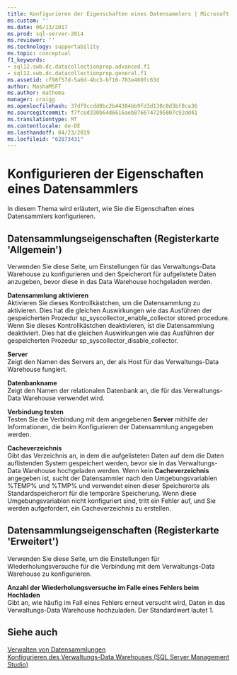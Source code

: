 ```yaml
---
title: Konfigurieren der Eigenschaften eines Datensammlers | Microsoft Dokumentation
ms.custom: ''
ms.date: 06/13/2017
ms.prod: sql-server-2014
ms.reviewer: ''
ms.technology: supportability
ms.topic: conceptual
f1_keywords:
- sql12.swb.dc.datacollectionprop.advanced.f1
- sql12.swb.dc.datacollectionprop.general.f1
ms.assetid: cf98f57d-5a6d-4bc3-bf10-783e460fc63d
author: MashaMSFT
ms.author: mathoma
manager: craigg
ms.openlocfilehash: 37df9ccdd0bc2b44384bb9fd3d130c8d3bf8ca36
ms.sourcegitcommit: f7fced330b64d6616aeb8766747295807c92dd41
ms.translationtype: MT
ms.contentlocale: de-DE
ms.lasthandoff: 04/23/2019
ms.locfileid: "62873431"
---
```

# <a name="configure-properties-of-a-data-collector"></a>Konfigurieren der Eigenschaften eines Datensammlers
  In diesem Thema wird erläutert, wie Sie die Eigenschaften eines Datensammlers konfigurieren.  
  
## <a name="data-collection-properties-general-tab"></a>Datensammlungseigenschaften (Registerkarte 'Allgemein')  
 Verwenden Sie diese Seite, um Einstellungen für das Verwaltungs-Data Warehouse zu konfigurieren und den Speicherort für aufgelistete Daten anzugeben, bevor diese in das Data Warehouse hochgeladen werden.  
  
 **Datensammlung aktivieren**  
 Aktivieren Sie dieses Kontrollkästchen, um die Datensammlung zu aktivieren. Dies hat die gleichen Auswirkungen wie das Ausführen der gespeicherten Prozedur sp_syscollector_enable_collector stored procedure. Wenn Sie dieses Kontrollkästchen deaktivieren, ist die Datensammlung deaktiviert. Dies hat die gleichen Auswirkungen wie das Ausführen der gespeicherten Prozedur sp_syscollector_disable_collector.  
  
 **Server**  
 Zeigt den Namen des Servers an, der als Host für das Verwaltungs-Data Warehouse fungiert.  
  
 **Datenbankname**  
 Zeigt den Namen der relationalen Datenbank an, die für das Verwaltungs-Data Warehouse verwendet wird.  
  
 **Verbindung testen**  
 Testen Sie die Verbindung mit dem angegebenen **Server** mithilfe der Informationen, die beim Konfigurieren der Datensammlung angegeben werden.  
  
 **Cacheverzeichnis**  
 Gibt das Verzeichnis an, in dem die aufgelisteten Daten auf dem die Daten auflistenden System gespeichert werden, bevor sie in das Verwaltungs-Data Warehouse hochgeladen werden. Wenn kein **Cacheverzeichnis** angegeben ist, sucht der Datensammler nach den Umgebungsvariablen %TEMP% und %TMP% und verwendet einen dieser Speicherorte als Standardspeicherort für die temporäre Speicherung. Wenn diese Umgebungsvariablen nicht konfiguriert sind, tritt ein Fehler auf, und Sie werden aufgefordert, ein Cacheverzeichnis zu erstellen.  
  
## <a name="data-collection-properties-advanced-tab"></a>Datensammlungseigenschaften (Registerkarte 'Erweitert')  
 Verwenden Sie diese Seite, um die Einstellungen für Wiederholungsversuche für die Verbindung mit dem Verwaltungs-Data Warehouse zu konfigurieren.  
  
 **Anzahl der Wiederholungsversuche im Falle eines Fehlers beim Hochladen**  
 Gibt an, wie häufig im Fall eines Fehlers erneut versucht wird, Daten in das Verwaltungs-Data Warehouse hochzuladen. Der Standardwert lautet 1.  
  
## <a name="see-also"></a>Siehe auch  
 [Verwalten von Datensammlungen](data-collection.md)   
 [Konfigurieren des Verwaltungs-Data Warehouses &#40;SQL Server Management Studio&#41;](configure-the-management-data-warehouse-sql-server-management-studio.md)  
  
  
